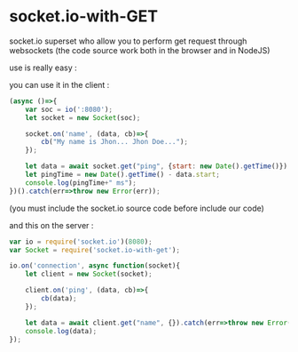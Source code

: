 # socket.io-with-GET
socket.io superset who allow you to perform get request through websockets
(the code source work both in the browser and in NodeJS)

use is really easy :

you can use it in the client :
```js
(async ()=>{
	var soc = io(':8080');
	let socket = new Socket(soc);

	socket.on('name', (data, cb)=>{
		cb("My name is Jhon... Jhon Doe...");
	});

	let data = await socket.get("ping", {start: new Date().getTime()}).catch(err=>throw new Error(err));
	let pingTime = new Date().getTime() - data.start;
	console.log(pingTime+" ms");
})().catch(err=>throw new Error(err));
```
(you must include the socket.io source code before include our code)


and this on the server :
```js
var io = require('socket.io')(8080);
var Socket = require('socket.io-with-get');

io.on('connection', async function(socket){
	let client = new Socket(socket);

	client.on('ping', (data, cb)=>{
		cb(data);
	});

	let data = await client.get("name", {}).catch(err=>throw new Error(err));
	console.log(data);
});
```
